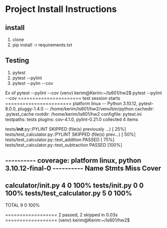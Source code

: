 # Project Install Instructions

## install

1. clone 
2. pip install -r requirements.txt

## Testing 

1. pytest
2. pytest --pylint
3. pytest --pylin --cov


Ex of pytest --pylint --cov 
(venv) kerim@Kerim:~/Is601/hw2$ pytest --pylint --cov
====================== test session starts =======================
platform linux -- Python 3.10.12, pytest-8.0.0, pluggy-1.4.0 -- /home/kerim/Is601/hw2/venv/bin/python
cachedir: .pytest_cache
rootdir: /home/kerim/Is601/hw2
configfile: pytest.ini
testpaths: tests
plugins: cov-4.1.0, pylint-0.21.0
collected 4 items                                                

tests/__init__.py::PYLINT SKIPPED (file(s) previously ...) [ 25%]
tests/test_calculator.py::PYLINT SKIPPED (file(s) prev...) [ 50%]
tests/test_calculator.py::test_addition PASSED             [ 75%]
tests/test_calculator.py::test_subtraction PASSED          [100%]

---------- coverage: platform linux, python 3.10.12-final-0 ----------
Name                       Stmts   Miss  Cover
----------------------------------------------
calculator/__init__.py         4      0   100%
tests/__init__.py              0      0   100%
tests/test_calculator.py       5      0   100%
----------------------------------------------
TOTAL                          9      0   100%


================== 2 passed, 2 skipped in 0.03s ==================
(venv) kerim@Kerim:~/Is601/hw2$ 